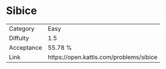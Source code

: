 # Sibice

<table>
    <tr>
        <td>Category</td>
        <td>Easy</td>
    </tr>
    <tr>
        <td>Diffulty</td>
        <td>1.5</td>
    </tr>
    <tr>
        <td>Acceptance</td>
        <td>55.78 %</td>
    </tr>
    <tr>
        <td>Link</td>
        <td>https://open.kattis.com/problems/sibice</td>
    </tr>
</table>